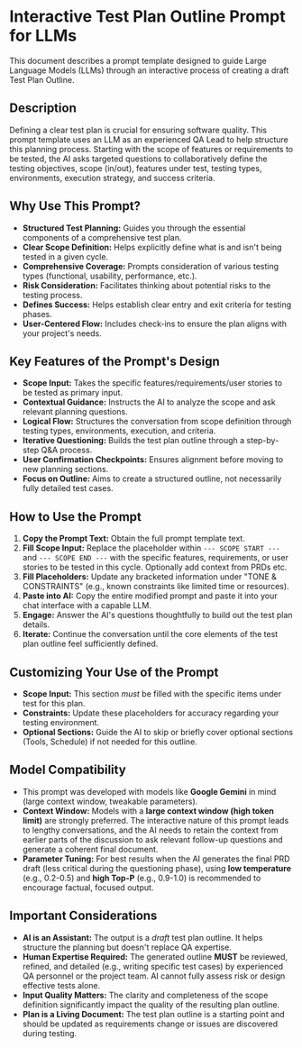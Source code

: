 # Interactive Test Plan Outline Prompt for LLMs

This document describes a prompt template designed to guide Large Language Models (LLMs) through an interactive process of creating a draft Test Plan Outline.

## Description

Defining a clear test plan is crucial for ensuring software quality. This prompt template uses an LLM as an experienced QA Lead to help structure this planning process. Starting with the scope of features or requirements to be tested, the AI asks targeted questions to collaboratively define the testing objectives, scope (in/out), features under test, testing types, environments, execution strategy, and success criteria.

## Why Use This Prompt?

*   **Structured Test Planning:** Guides you through the essential components of a comprehensive test plan.
*   **Clear Scope Definition:** Helps explicitly define what is and isn't being tested in a given cycle.
*   **Comprehensive Coverage:** Prompts consideration of various testing types (functional, usability, performance, etc.).
*   **Risk Consideration:** Facilitates thinking about potential risks to the testing process.
*   **Defines Success:** Helps establish clear entry and exit criteria for testing phases.
*   **User-Centered Flow:** Includes check-ins to ensure the plan aligns with your project's needs.

## Key Features of the Prompt's Design

*   **Scope Input:** Takes the specific features/requirements/user stories to be tested as primary input.
*   **Contextual Guidance:** Instructs the AI to analyze the scope and ask relevant planning questions.
*   **Logical Flow:** Structures the conversation from scope definition through testing types, environments, execution, and criteria.
*   **Iterative Questioning:** Builds the test plan outline through a step-by-step Q&A process.
*   **User Confirmation Checkpoints:** Ensures alignment before moving to new planning sections.
*   **Focus on Outline:** Aims to create a structured outline, not necessarily fully detailed test cases.

## How to Use the Prompt

1.  **Copy the Prompt Text:** Obtain the full prompt template text.
2.  **Fill Scope Input:** Replace the placeholder within `--- SCOPE START ---` and `--- SCOPE END ---` with the specific features, requirements, or user stories to be tested in this cycle. Optionally add context from PRDs etc.
3.  **Fill Placeholders:** Update any bracketed information under "TONE & CONSTRAINTS" (e.g., known constraints like limited time or resources).
4.  **Paste into AI:** Copy the entire modified prompt and paste it into your chat interface with a capable LLM.
5.  **Engage:** Answer the AI's questions thoughtfully to build out the test plan details.
6.  **Iterate:** Continue the conversation until the core elements of the test plan outline feel sufficiently defined.

## Customizing Your Use of the Prompt

*   **Scope Input:** This section *must* be filled with the specific items under test for this plan.
*   **Constraints:** Update these placeholders for accuracy regarding your testing environment.
*   **Optional Sections:** Guide the AI to skip or briefly cover optional sections (Tools, Schedule) if not needed for this outline.

## Model Compatibility

*   This prompt was developed with models like **Google Gemini** in mind (large context window, tweakable parameters).
*   **Context Window:** Models with a **large context window (high token limit)** are strongly preferred. The interactive nature of this prompt leads to lengthy conversations, and the AI needs to retain the context from earlier parts of the discussion to ask relevant follow-up questions and generate a coherent final document.
*   **Parameter Tuning:** For best results when the AI generates the final PRD draft (less critical during the questioning phase), using **low temperature** (e.g., 0.2-0.5) and **high Top-P** (e.g., 0.9-1.0) is recommended to encourage factual, focused output.

## Important Considerations

*   **AI is an Assistant:** The output is a *draft* test plan outline. It helps structure the planning but doesn't replace QA expertise.
*   **Human Expertise Required:** The generated outline **MUST** be reviewed, refined, and detailed (e.g., writing specific test cases) by experienced QA personnel or the project team. AI cannot fully assess risk or design effective tests alone.
*   **Input Quality Matters:** The clarity and completeness of the scope definition significantly impact the quality of the resulting plan outline.
*   **Plan is a Living Document:** The test plan outline is a starting point and should be updated as requirements change or issues are discovered during testing.
